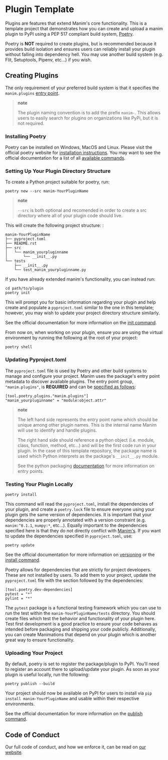 # Plugin Template

Plugins are features that extend Manim's core functionality. This is a
template project that demonstrates how you can create and upload a manim
plugin to PyPI using a PEP 517 compliant build system,
[Poetry](https://python-poetry.org).

Poetry is **NOT** required to create plugins, but is recommended because
it provides build isolation and ensures users can reliably install your
plugin without falling into dependency hell. You may use another build
system (e.g. Flit, Setuptools, Pipenv, etc...) if you wish.

## Creating Plugins

The only requirement of your preferred build system is that it specifies
the `manim.plugins` [entry
point](https://packaging.python.org/specifications/entry-points/).

> **note**
>
> The plugin naming convention is to add the prefix `manim-`. This
> allows users to easily search for plugins on organizations like PyPi,
> but it is not required.

### Installing Poetry

Poetry can be installed on Windows, MacOS and Linux. Please visit the
official poetry website for [installation
instructions](https://python-poetry.org/docs/#installation). You may
want to see the official documentation for a list of all [available
commands](https://python-poetry.org/docs/cli/).

### Setting Up Your Plugin Directory Structure

To create a Python project suitable for poetry, run:

``` {.sourceCode .bash}
poetry new --src manim-YourPluginName 
```

> **note**
>
> `--src` is both optional and recomended in order to create a src
> directory where all of your plugin code should live.

This will create the following project structure: :

    manim-YourPluginName
    ├── pyproject.toml
    ├── README.rst
    ├── src
    │   └── manim_yourpluginname
    │       └── __init__.py
    └── tests
        ├── __init__.py
        └── test_manim_yourpluginname.py 

If you have already extended manim's functionality, you can instead run:

``` {.sourceCode .bash}
cd path/to/plugin
poetry init
```

This will prompt you for basic information regarding your plugin and
help create and populate a `pyproject.toml` similar to the one in this
template; however, you may wish to update your project directory
structure similarly.

See the official documentation for more information on the [init
command](https://python-poetry.org/docs/cli/#init).

From now on, when working on your plugin, ensure you are using the
virtual environment by running the following at the root of your
project:

``` {.sourceCode .bash}
poetry shell 
```

### Updating Pyproject.toml

The `pyproject.toml` file is used by Poetry and other build systems to
manage and configure your project. Manim uses the package's entry point
metadata to discover available plugins. The entry point group,
`"manim.plugins"`, is **REQUIRED** and can be [specified as
follows](https://python-poetry.org/docs/pyproject/#plugins):

``` {.sourceCode .toml}
[tool.poetry.plugins."manim.plugins"]
"manim_yourpluginname" = "module:object.attr"
```

> **note**
>
> The left hand side represents the entry point name which should be
> unique among other plugin names. This is the internal name Manim will
> use to identify and handle plugins.
>
> The right hand side should reference a python object (i.e. module,
> class, function, method, etc...) and will be the first code run in
> your plugin. In the case of this template repository, the package name
> is used which Python interprets as the package's `__init__.py` module.
>
> See the python packaging
> [documentation](https://packaging.python.org/specifications/entry-points/)
> for more information on entry points.

### Testing Your Plugin Locally


``` {.sourceCode .bash}
poetry install
```

This command will read the `pyproject.toml`, install the dependencies of
your plugin, and create a `poetry.lock` file to ensure everyone using
your plugin gets the same version of dependencies. It is important that
your dependencies are properly annotated with a version constraint (e.g.
`manim:^0.1.1`, `numpy:*`, etc...). Equally important to the
dependencies specified here is that they do not directly conflict with
[Manim's](https://github.com/ManimCommunity/manim/blob/master/pyproject.toml).
If you want to update the dependencies specified in `pyproject.toml`,
use:

``` {.sourceCode .bash}
poetry update
```

See the official documentation for more information on
[versioning](https://python-poetry.org/docs/dependency-specification/)
or the [install command](https://python-poetry.org/docs/cli/#install).

Poetry allows for dependencies that are strictly for project developers.
These are not installed by users. To add them to your project, update
the `pyproject.toml` file with the section followed by the dependencies:

``` {.sourceCode .toml}
[tool.poetry.dev-dependencies]
pytest = "*"
pylint = "*"
```

The `pytest` package is a functional testing framework which you can use
to run the test within the `manim-YourPluginName/tests` directory. You
should create files which test the behavior and functionality of your
plugin here. Test first development is a good practice to ensure your
code behaves as intended before packaging and shipping your code
publicly. Additionally, you can create Manimations that depend on your
plugin which is another great way to ensure functionality.

### Uploading Your Project


By default, poetry is set to register the package/plugin to PyPI. You'll
need to register an account there to upload/update your plugin. As soon
as your plugin is useful locally, run the following:

``` {.sourceCode .bash}
poetry publish --build
```

Your project should now be available on PyPI for users to install via
`pip install manim-YourPluginName` and usable within their respective
environments.

See the official documentation for more information on the [publish
command](https://python-poetry.org/docs/cli/#publish).

## Code of Conduct


Our full code of conduct, and how we enforce it, can be read on [our website](https://docs.manim.community/en/latest/conduct.html).